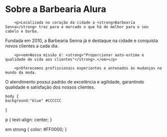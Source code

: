 <!DOCTYPE html>
<html lang="pt-br">
    <head>
        <meta charset="UTF-8">
        <title>Barbearia Senna</title>
    </head>
    <body>
        <h1>Sobre a Barbearia Alura</h1>
         
        <p>Localizada no coração da cidade a <strong>Barbearia Senna</strong> traz para o mercado o que há de melhor para o seu cabelo e barba. 
Fundada em 2010, a Barbearia Senna já é destaque na cidade e conquista novos clientes a cada dia.</p>

        <p><em>Nossa missão é: <strong>"Proporcionar auto-estima e qualidade de vida aos clientes"</strong>.</em></p>
        
        <p>Oferecemos profissionais experientes e antenados às mudanças no mundo da moda. 
O atendimento possui padrão de excelência e agilidade, garantindo qualidade e satisfação dos nossos clientes.</p>
       
    body {
    background:"blue" #CCCCCC
}

p {
    text-align: center;
}

em strong {
    color: #FF0000;
}
</html>
